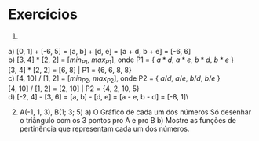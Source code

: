 # Exercícios

1) 
  a) [0, 1] + [-6, 5] = [a, b] + [d, e] = [a + d, b + e] = [-6, 6]\
  b) [3, 4] * [2, 2] = [$min_{P1}$, $max_{P1}$], onde P1 = { $a*d$, $a*e$, $b*d$, $b*e$ }\
     [3, 4] * [2, 2] = [6, 8] | P1 = {6, 6, 8, 8}\
  c) [4, 10] / [1, 2] = [$min_{P2}$, $max_{P2}$], onde P2 = { $a/d$, $a/e$, $b/d$, $b/e$ }\
     [4, 10] / [1, 2] = [2, 10] | P2 = {4, 2, 10, 5}\
  d) [-2, 4] - [3, 6] = [a, b] - [d, e] = [a - e, b - d] = [-8, 1]\

2) A(-1, 1, 3), B(1; 3; 5)
  a) O Gráfico de cada um dos números
    Só desenhar o triângulo com os 3 pontos pro A e pro B
  b) Mostre as funções de pertinência que representam cada um dos números.
  